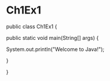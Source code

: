 # Ch1Ex1
public class Ch1Ex1 {

public static void main(String[] args) {

System.out.println("Welcome to Java!");

}

}
